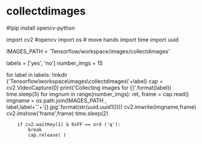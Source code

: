 # collectdimages

#!pip install opencv-python

import cv2 #opencv
import os # move hands
import time 
import uuid

IMAGES_PATH = 'Tensorflow/workspace/images/collectdimages'

labels = ['yes', 'no']
number_imgs = 15

for label in labels:
    !mkdir {'Tensorflow\workspace\images\collectdimages\\'+label}
    cap = cv2.VideoCapture(0)
    print('Collecting images for {}'.format(label))
    time.sleep(5)
    for imgnum in range(number_imgs):
        ret, frame = cap.read()
        imgname = os.path.join(IMAGES_PATH , label,label+'.'+'{}.jpg'.format(str(uuid.uuid1())))
        cv2.imwrite(imgname,frame)
        cv2.imshow('frame',frame)
        time.sleep(2)
        
        if cv2.waitKey(1) & 0xFF == ord ('q'):
            break
            cap.release( )
